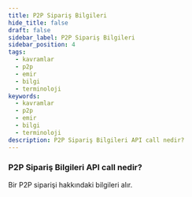 ```yaml
---
title: P2P Sipariş Bilgileri
hide_title: false
draft: false
sidebar_label: P2P Sipariş Bilgileri
sidebar_position: 4
tags:
  - kavramlar
  - p2p
  - emir
  - bilgi
  - terminoloji
keywords:
  - kavramlar
  - p2p
  - emir
  - bilgi
  - terminoloji
description: P2P Sipariş Bilgileri API call nedir?
---
```


### P2P Sipariş Bilgileri API call nedir?

Bir P2P siparişi hakkındaki bilgileri alır.

